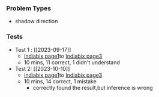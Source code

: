 ### Problem Types
- shadow direction 

### Tests
- Test 1 : [[2023-09-17]]
	- [indiabix page1](https://www.indiabix.com/verbal-reasoning/direction-sense-test/)to [Indiabix page3](https://www.indiabix.com/verbal-reasoning/direction-sense-test/001003)
	- 10 mins, 11 correct, 1 didn't understand
- Test 2: [[2023-10-10]]
	- [indiabix page1](https://www.indiabix.com/verbal-reasoning/direction-sense-test/)to [Indiabix page3](https://www.indiabix.com/verbal-reasoning/direction-sense-test/001003)
	- 10 mins, 14 correct, 1 mistake
		- correctly found the result,but inference is wrong